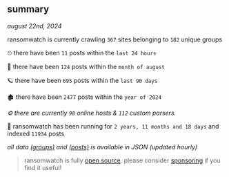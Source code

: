 
## summary
_august 22nd, 2024_

ransomwatch is currently crawling `367` sites belonging to `182` unique groups

⏲ there have been `11` posts within the `last 24 hours`

🦈 there have been `124` posts within the `month of august`

🪐 there have been `695` posts within the `last 90 days`

🏚 there have been `2477` posts within the `year of 2024`

_⚙️ there are currently `98` online hosts & `112` custom parsers._

🦕 ransomwatch has been running for `2 years, 11 months and 18 days` and indexed `11934` posts

_all data  [(groups)](http://ransomwhat.telemetry.ltd/groups) and [(posts)](http://ransomwhat.telemetry.ltd/posts) is available in JSON (updated hourly)_

> ransomwatch is fully [open source](https://github.com/joshhighet/ransomwatch#ransomwatch--). please consider [sponsoring](https://github.com/sponsors/joshhighet) if you find it useful!
